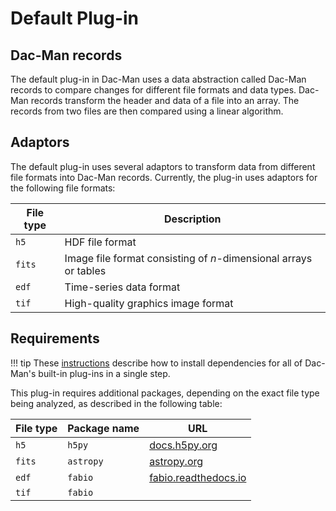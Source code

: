 # Default Plug-in

## Dac-Man records

The default plug-in in Dac-Man uses a data abstraction called Dac-Man records
to compare changes for different file formats and data types.
Dac-Man records transform the header and data of a file into an array.
The records from two files are then compared using a linear algorithm.

## Adaptors

The default plug-in uses several adaptors to transform data
from different file formats into Dac-Man records.
Currently, the plug-in uses adaptors for the following file formats:

| File type | Description |
| --- | --- |
| `h5` | HDF file format |
| `fits` | Image file format consisting of *n*-dimensional arrays or tables |
| `edf` | Time-series data format |
| `tif` | High-quality graphics image format |

## Requirements

!!! tip
    These [instructions](../../install/dependencies) describe how to install dependencies for all of Dac-Man's built-in plug-ins in a single step.

This plug-in requires additional packages, depending on the exact file type being analyzed, as described in the following table:

| File type | Package name | URL |
| --- | --- | --- |
| `h5` | `h5py` | [docs.h5py.org](https://docs.h5py.org/en/latest/index.html) |
| `fits` | `astropy` | [astropy.org](https://www.astropy.org/) |
| `edf` | `fabio` | [fabio.readthedocs.io](https://fabio.readthedocs.io/en/latest/) |
| `tif` | `fabio` |  |

